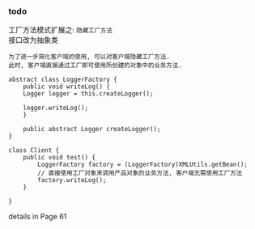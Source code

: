 ### todo


工厂方法模式扩展之:  `隐藏工厂方法`  
接口改为抽象类

````
为了进一步简化客户端的使用, 可以对客户端隐藏工厂方法.  
此时, 客户端直接通过工厂即可使用所创建的对象中的业务方法.
````

````
abstract class LoggerFactory {
	public void writeLog() {
	Logger logger = this.createLogger();
			
	logger.writeLog();
	}

	public abstract Logger createLogger();
}
````
````
class Client {
	public void test() {
		LoggerFactory factory = (LoggerFactory)XMLUtils.getBean();
		// 直接使用工厂对象来调用产品对象的业务方法, 客户端无需使用工厂方法
		factory.writeLog();
	}

}
````

details in <design-pattern-java> Page 61
